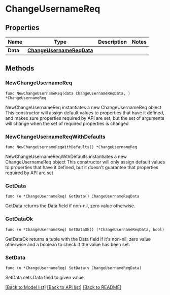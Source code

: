 # ChangeUsernameReq

## Properties

Name | Type | Description | Notes
------------ | ------------- | ------------- | -------------
**Data** | [**ChangeUsernameReqData**](ChangeUsernameReqData.md) |  | 

## Methods

### NewChangeUsernameReq

`func NewChangeUsernameReq(data ChangeUsernameReqData, ) *ChangeUsernameReq`

NewChangeUsernameReq instantiates a new ChangeUsernameReq object
This constructor will assign default values to properties that have it defined,
and makes sure properties required by API are set, but the set of arguments
will change when the set of required properties is changed

### NewChangeUsernameReqWithDefaults

`func NewChangeUsernameReqWithDefaults() *ChangeUsernameReq`

NewChangeUsernameReqWithDefaults instantiates a new ChangeUsernameReq object
This constructor will only assign default values to properties that have it defined,
but it doesn't guarantee that properties required by API are set

### GetData

`func (o *ChangeUsernameReq) GetData() ChangeUsernameReqData`

GetData returns the Data field if non-nil, zero value otherwise.

### GetDataOk

`func (o *ChangeUsernameReq) GetDataOk() (*ChangeUsernameReqData, bool)`

GetDataOk returns a tuple with the Data field if it's non-nil, zero value otherwise
and a boolean to check if the value has been set.

### SetData

`func (o *ChangeUsernameReq) SetData(v ChangeUsernameReqData)`

SetData sets Data field to given value.



[[Back to Model list]](../README.md#documentation-for-models) [[Back to API list]](../README.md#documentation-for-api-endpoints) [[Back to README]](../README.md)


